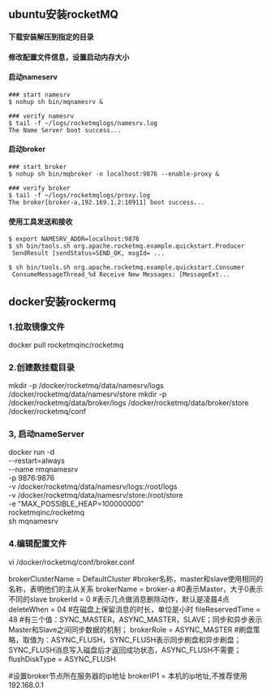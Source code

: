 ## ubuntu安装rocketMQ
#### 下载安装解压到指定的目录
#### 修改配置文件信息，设置启动内存大小
#### 启动nameserv
```
### start namesrv
$ nohup sh bin/mqnamesrv &
 
### verify namesrv 
$ tail -f ~/logs/rocketmqlogs/namesrv.log
The Name Server boot success...
```
#### 启动broker
```
### start broker
$ nohup sh bin/mqbroker -n localhost:9876 --enable-proxy &

### verify broker
$ tail -f ~/logs/rocketmqlogs/proxy.log 
The broker[broker-a,192.169.1.2:10911] boot success...
```

#### 使用工具发送和接收
```
$ export NAMESRV_ADDR=localhost:9876
$ sh bin/tools.sh org.apache.rocketmq.example.quickstart.Producer
 SendResult [sendStatus=SEND_OK, msgId= ...

$ sh bin/tools.sh org.apache.rocketmq.example.quickstart.Consumer
 ConsumeMessageThread_%d Receive New Messages: [MessageExt...
```
## docker安装rockermq

### 1.拉取镜像文件
docker pull rocketmqinc/rocketmq

### 2.创建数挂载目录
mkdir -p  /docker/rocketmq/data/namesrv/logs   /docker/rocketmq/data/namesrv/store
mkdir -p  /docker/rocketmq/data/broker/logs   /docker/rocketmq/data/broker/store /docker/rocketmq/conf

### 3, 启动nameServer
docker run -d \
--restart=always \
--name rmqnamesrv \
-p 9876:9876 \
-v /docker/rocketmq/data/namesrv/logs:/root/logs \
-v /docker/rocketmq/data/namesrv/store:/root/store \
-e "MAX_POSSIBLE_HEAP=100000000" \
rocketmqinc/rocketmq \
sh mqnamesrv 

### 4.编辑配置文件
vi /docker/rocketmq/conf/broker.conf

brokerClusterName = DefaultCluster
#broker名称，master和slave使用相同的名称，表明他们的主从关系
brokerName = broker-a
#0表示Master，大于0表示不同的slave
brokerId = 0
#表示几点做消息删除动作，默认是凌晨4点
deleteWhen = 04
#在磁盘上保留消息的时长，单位是小时
fileReservedTime = 48
#有三个值：SYNC_MASTER，ASYNC_MASTER，SLAVE；同步和异步表示Master和Slave之间同步数据的机制；
brokerRole = ASYNC_MASTER
#刷盘策略，取值为：ASYNC_FLUSH，SYNC_FLUSH表示同步刷盘和异步刷盘；SYNC_FLUSH消息写入磁盘后才返回成功状态，ASYNC_FLUSH不需要；
flushDiskType = ASYNC_FLUSH

#设置broker节点所在服务器的ip地址
brokerIP1 = 本机的ip地址,不推荐使用192.168.0.1

